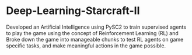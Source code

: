 # Deep-Learning-Starcraft-II
Developed an Artificial Intelligence using PySC2 to train supervised agents to play the game using the concept of Reinforcement Learning (RL) and Broke down the game into manageable chunks to test RL agents on game specific tasks, and make meaningful actions in the game possible. 

